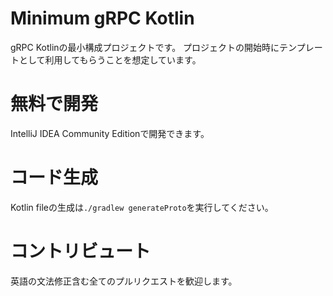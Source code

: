 # Minimum gRPC Kotlin
gRPC Kotlinの最小構成プロジェクトです。
プロジェクトの開始時にテンプレートとして利用してもらうことを想定しています。

# 無料で開発
IntelliJ IDEA Community Editionで開発できます。

# コード生成
Kotlin fileの生成は`./gradlew generateProto`を実行してください。

# コントリビュート
英語の文法修正含む全てのプルリクエストを歓迎します。


